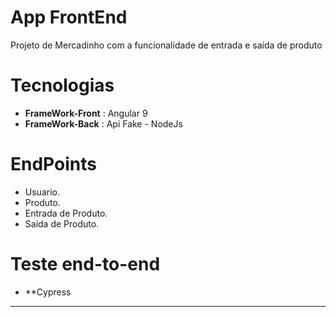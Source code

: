 
# App FrontEnd


Projeto de Mercadinho com a funcionalidade de entrada e saída de produto

# Tecnologias
* **FrameWork-Front** : Angular 9
* **FrameWork-Back** :  Api Fake - NodeJs

# EndPoints
* Usuario.
* Produto.
* Entrada de Produto.
* Saída de Produto.

# Teste end-to-end
* **Cypress

********
